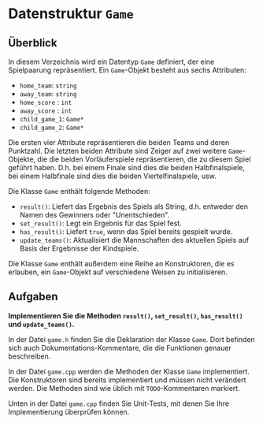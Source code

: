 # Datenstruktur `Game`

## Überblick

In diesem Verzeichnis wird ein Datentyp `Game` definiert, der eine Spielpaarung
repräsentiert. Ein `Game`-Objekt besteht aus sechs Attributen:

* `home_team`: `string`
* `away_team`: `string`
* `home_score` : `int`
* `away_score` : `int`
* `child_game_1`: `Game*`
* `child_game_2`: `Game*`

Die ersten vier Attribute repräsentieren die beiden Teams und deren Punktzahl.
Die letzten beiden Attribute sind Zeiger auf zwei weitere `Game`-Objekte, die
die beiden Vorläuferspiele repräsentieren, die zu diesem Spiel geführt haben.
D.h. bei einem Finale sind dies die beiden Halbfinalspiele, bei einem Halbfinale
sind dies die beiden Viertelfinalspiele, usw.

Die Klasse `Game` enthält folgende Methoden:

* `result()`: Liefert das Ergebnis des Spiels als String, d.h. entweder den Namen des Gewinners oder "Unentschieden".
* `set_result()`: Legt ein Ergebnis für das Spiel fest.
* `has_result()`: Liefert `true`, wenn das Spiel bereits gespielt wurde.
* `update_teams()`: Aktualisiert die Mannschaften des aktuellen Spiels auf Basis der Ergebnisse der Kindspiele.

Die Klasse `Game` enthält außerdem eine Reihe an Konstruktoren, die es erlauben,
ein `Game`-Objekt auf verschiedene Weisen zu initialisieren.

## Aufgaben

**Implementieren Sie die Methoden `result()`, `set_result()`, `has_result()` und `update_teams()`.**

In der Datei `game.h` finden Sie die Deklaration der Klasse `Game`.
Dort befinden sich auch Dokumentations-Kommentare, die die Funktionen genauer beschreiben.

In der Datei `game.cpp` werden die Methoden der Klasse `Game` implementiert.
Die Konstruktoren sind bereits implementiert und müssen nicht verändert werden.
Die Methoden sind wie üblich mit `TODO`-Kommentaren markiert.

Unten in der Datei `game.cpp` finden Sie Unit-Tests, mit denen Sie Ihre Implementierung überprüfen können.
